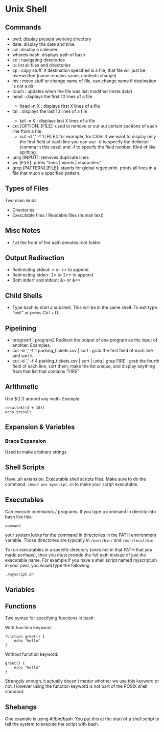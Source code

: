 # Unix Shell

## Commands
- pwd: display present working directory
- date: display the date and time
- cal: display a calender
- whereis bash: displays path of bash
- cd <path>: navigating directories
- ls: list all files and directories
- cp <source> <destination>: copy stuff. if destination specified is a file, that file will just be overwritten (name remains same, contents change)
- mv <source> <destination>: move stuff or change name of file. can change name if destination is not a dir
- touch <file>: updates when the file was last modified (meta data)
- head <file>: displays the first 10 lines of a file
    - head -n X <file>: displays first X lines of a file
- tail <file>: displays the last 10 lines of a file
    - tail -n X <file>: displays last X lines of a file
- cut [OPTION] [FILE]: used to remove or cut out certain sections of each line from a file
    - cut -d ',' -f 1 [FILE]: for example, for CSVs if we want to display only the first field of each line you can use -d to specify the delimiter (comma in this case) and -f to specify the field number. Kind of like splitting.
- uniq [INPUT]: removes duplicate lines
- wc [FILE]: prints "lines | words | characters"
- grep [PATTERN] [FILE]: stands for global regex print. prints all lines in a file that much a specified pattern.


## Types of Files
Two main kinds
- Directories
- Executable files / Readable files (human text)

## Misc Notes
- / at the front of the path denotes root folder


## Output Redirection
- Redirecting stdout: > or >> to append
- Redirecting stderr: 2> or 2>> to append
- Both stderr and stdout: &> or &>> 

## Child Shells 
- Type bash to start a subshell. This will be in the same shell. To exit type "exit" or press Ctrl + D.

## Pipelining
- program1 | program2
Redirect the output of one program as the input of another. Examples,
- cut -d ',' -f 1 parking_tickets.csv | sort : grab the first field of each line and sort it
- cut -d ',' -f 4 parking_tickets.csv | sort | uniq | grep FIRE : grab the fourth field of each line, sort them, make the list unique, and display anything from that list that contains "FIRE"

## Arithmetic
Use $(( )) around any math. Example:
```
result=$((4 + 10))
echo $result
```

## Expansion & Variables

### Brace Expansion
Used to make arbitrary strings.


## Shell Scripts
Have .sh extension. Executable shell scripts files. Make sure to do the command: `chmod u+x myscript.sh` to make your script executable.

## Executables
Can execute commands / programs. If you type a command in directly into bash like this:

```
command
```

 your system looks for the command in directories in the PATH environment variable. Those directories are typically in `/user/bin/` and `/usr/local/bin`.

To run executables in a specific directory (ones not in that PATH that you made perhaps), then you must provide the full path instead of just the executable name. For example if you have a shell script named myscript.sh in your pwd, you would type the following:

```
./myscript.sh
```

## Variables


## Functions

Two syntax for specifying functions in bash:

With function keyword:
```
function greet() {
    echo "hello"
}
```

Without function keyword:
```
greet() {
    echo "hello"
}
```

Strangely enough, it actually doesn't matter whether we use this keyword or not. However using the function keyword is not part of the POSIX shell standard.

## Shebangs
One example is using #!/bin/bash. You put this at the start of a shell script to tell the system to execute the script with bash.
